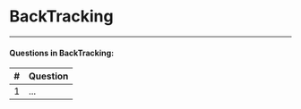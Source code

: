 # BackTracking
---
#### Questions in BackTracking:
| # | Question |
|---|----------|
| 1 | ...      |